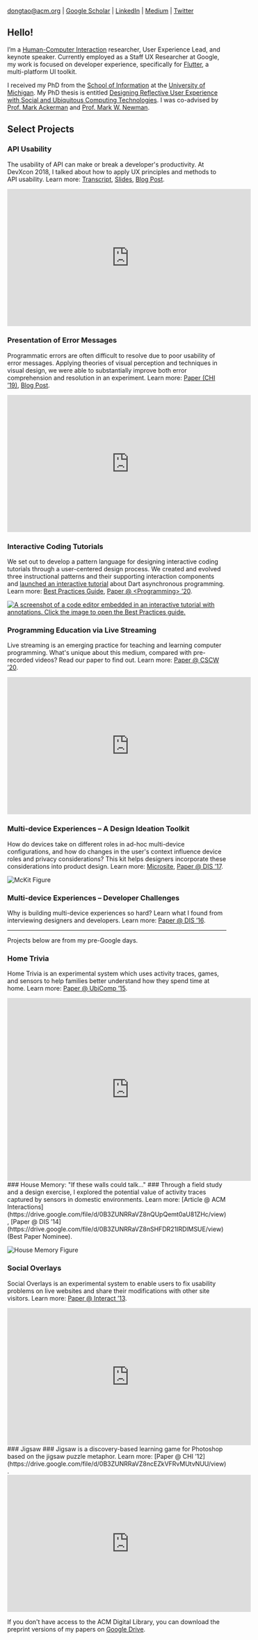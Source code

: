 [dongtao@acm.org](mailto:dongtao@acm.org) \| [Google Scholar](https://scholar.google.com/citations?user=HYU9v0QAAAAJ&hl=en) \| [LinkedIn](https://www.linkedin.com/in/dongtao) \| [Medium](https://medium.com/@taodong) \| [Twitter](https://twitter.com/taodong)

## Hello!
I’m a [Human-Computer Interaction](https://www.interaction-design.org/literature/topics/human-computer-interaction) researcher, User Experience Lead, and keynote speaker. Currently employed as a Staff UX Researcher at Google, my work is focused on developer experience, specifically for [Flutter](https://flutter.dev/), a multi-platform UI toolkit.

I received my PhD from the [School of Information](http://www.si.umich.edu) at the [University of Michigan](http://www.umich.edu). My PhD thesis is entitled [Designing Reflective User Experience with Social and Ubiquitous Computing Technologies](http://deepblue.lib.umich.edu/handle/2027.42/111448). I was co-advised by [Prof. Mark Ackerman](https://www.si.umich.edu/people/mark-ackerman) and [Prof. Mark W. Newman](https://www.si.umich.edu/people/mark-newman).

## Select Projects

### API Usability

The usability of API can make or break a developer's productivity. At DevXcon 2018, I talked about how to apply UX principles and methods to API usability. Learn more: [Transcript](https://devrel.net/developer-experience/how-to-apply-ux-principles-and-methods-to-api-usability),
[Slides](https://docs.google.com/presentation/d/1vkVGdmeQyp8uQkc35iwGGXV0nFCZqnVELSkFY4WdU7w/edit#slide=id.g3add037ebf_0_3), [Blog Post](https://medium.com/google-design/how-i-do-developer-ux-at-google-b21646c2c4df).

<div class="videoWrapper">
    <iframe width="560" height="315" src="https://www.youtube.com/embed/Zx732oQN_Rs" frameborder="0" allow="accelerometer; autoplay; encrypted-media; gyroscope; picture-in-picture" allowfullscreen></iframe>
</div>

### Presentation of Error Messages

Programmatic errors are often difficult to resolve due to poor usability of error messages.
Applying theories of visual perception and techniques in visual design, we were able to substantially improve both error comprehension and resolution in an experiment. Learn more: [Paper (CHI ’19)](https://dl.acm.org/doi/10.1145/3290607.3312978?cid=99659035732), [Blog Post](https://medium.com/flutter/improving-flutters-error-messages-e098513cecf9).

<div class="videoWrapper">
    <iframe width="560" height="315" src="https://www.youtube.com/embed/whcdZf8VMdo" frameborder="0" allow="accelerometer; autoplay; encrypted-media; gyroscope; picture-in-picture" allowfullscreen></iframe>
</div>

### Interactive Coding Tutorials

We set out to develop a pattern language for designing interactive coding tutorials through a user-centered design process. We created and evolved three instructional patterns and their supporting interaction components and [launched an interactive tutorial](https://dart.dev/codelabs/async-await) about Dart asynchronous programming. Learn more: [Best Practices Guide](https://dart.dev/resources/dartpad-best-practices), [Paper @ \<Programming\> ’20](https://doi.org/10.1145/3397537.3397558).

[![A screenshot of a code editor embedded in an interactive tutorial with annotations. Click the image to open the Best Practices guide.](https://dart.dev/assets/dartpad-best-practices/anatomy-9bfbabe64e3ea0702d227dc96ef8adff765804de302ff3dbca0ce262723cd674.png)](https://dart.dev/resources/dartpad-best-practices)

### Programming Education via Live Streaming
Live streaming is an emerging practice for teaching and learning computer programming. 
What's unique about this medium, compared with pre-recorded videos? 
Read our paper to find out. Learn more: [Paper @ CSCW ’20](https://drive.google.com/file/d/13ybnyXf41FcKr9uvJD0W74euG5sriNR0/view?usp=sharing).

<div class="videoWrapper">
    <iframe width="560" height="315" src="https://www.youtube.com/embed/GOumcQgdnXQ" frameborder="0" allow="accelerometer; autoplay; clipboard-write; encrypted-media; gyroscope; picture-in-picture" allowfullscreen></iframe>
</div>

### Multi-device Experiences – A Design Ideation Toolkit

How do devices take on different roles in ad-hoc multi-device configurations, and how do changes in the user's context influence device roles and privacy considerations? This kit helps designers incorporate these considerations into product design. Learn more: [Microsite](https://sites.google.com/view/mckit), [Paper @ DIS ’17](http://dl.acm.org/citation.cfm?doid=3064663.3064768).

![McKit Figure](assets/images/McKit.png)

### Multi-device Experiences – Developer Challenges

Why is building multi-device experiences so hard? Learn what I found from interviewing designers and developers. Learn more: [Paper @ DIS ’16](http://dx.doi.org/10.1145/2901790.2901851).

<hr/>
Projects below are from my pre-Google days.

### Home Trivia

Home Trivia is an experimental system which uses activity traces, games, and sensors to help families better understand how they spend time at home. Learn more: [Paper @ UbiComp ’15](https://drive.google.com/file/d/0B3ZUNRRaVZ8na3lUM3RwSmx5VFE/view?usp=sharing).

<div class="videoWrapper">
    <iframe width="560" height="420" src="https://www.youtube.com/embed/TBDSEEFmEew" frameborder="0" allowfullscreen></iframe>
</div>
### House Memory: "If these walls could talk..." ###
Through a field study and a design exercise, I explored the potential value of activity traces captured by sensors in domestic environments. Learn more: [Article @ ACM Interactions](https://drive.google.com/file/d/0B3ZUNRRaVZ8nQUpQemt0aU81ZHc/view), [Paper @ DIS ’14](https://drive.google.com/file/d/0B3ZUNRRaVZ8nSHFDR21IRDlMSUE/view) (Best Paper Nominee).

![House Memory Figure](assets/images/hm_figure.jpg)

### Social Overlays

Social Overlays is an experimental system to enable users to fix usability problems on live websites and share their modifications with other site visitors. Learn more: [Paper @ Interact ’13](https://doi.org/10.1007/978-3-642-40498-6_21).

<div class="videoWrapper">
    <iframe width="560" height="315" src="https://www.youtube.com/embed/PlysPcqyRt0" frameborder="0" allowfullscreen></iframe>
</div>
### Jigsaw ###
Jigsaw is a discovery-based learning game for Photoshop based on the jigsaw puzzle metaphor. Learn more: [Paper @ CHI ’12](https://drive.google.com/file/d/0B3ZUNRRaVZ8ncEZkVFRvMUtvNUU/view).

<!-- CHI2012 \[[ACM](http://dl.acm.org/citation.cfm?id=2208358) -->

<div class="videoWrapper">
    <iframe width="560" height="315" src="https://www.youtube.com/embed/OwEPxmm_BTY" frameborder="0" allowfullscreen></iframe>
</div>

If you don't have access to the ACM Digital Library, you can download the preprint versions of my papers on [Google Drive](https://drive.google.com/folderview?id=0B3ZUNRRaVZ8nfkVHdzdOM3ZKQmZHMGl1SWowQU9GQnVWakM5YTQ2UGZJcnQ3d3ZQcjFOZ1U&usp=sharing).
